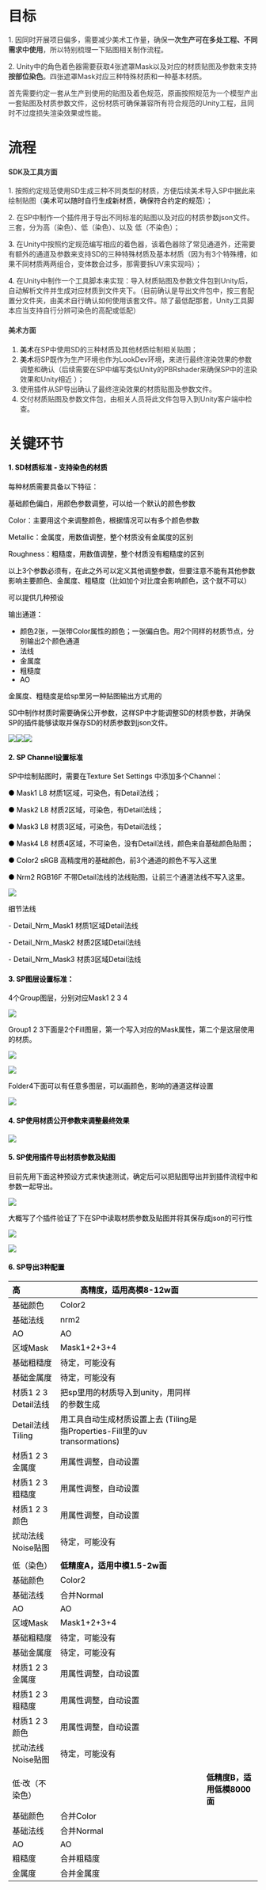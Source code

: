 # **<font style="color:#1a1a1a;">目标</font>**
<font style="color:#333333;">1.</font><font style="color:#333333;"> </font><font style="color:#333333;">因同时开展项目偏多，需要减少美术工作量，确保</font>**<font style="color:#333333;">一次生产可在多处工程、不同需求中使用</font>**<font style="color:#333333;">，所以特别梳理一下贴图相关制作流程。</font>

<font style="color:#333333;">2.</font><font style="color:#333333;"> </font><font style="color:#333333;">Unity中的角色着色器需要获取4张遮罩Mask以及对应的材质贴图及参数来支持</font>**<font style="color:#333333;">按部位染色</font>**<font style="color:#333333;">。四张遮罩Mask对应三种特殊材质和一种基本材质。</font>

<font style="color:#333333;">首先</font><font style="color:#333333;">需要</font><font style="color:#333333;">约定一套从生产到使用的</font><font style="color:#333333;">贴图及着色</font><font style="color:#333333;">规范，原画按照规范为一个模型产出一套贴图及材质参数文件，这份材质可确保兼容所有符合规范的Unity工程，且同时不过度损失渲染效果或性能。</font>

# **<font style="color:#1a1a1a;">流程</font>**
#### **<font style="color:#333333;">SDK及工具方面</font>**
<font style="color:#333333;">1.</font><font style="color:#333333;"> </font><font style="color:#333333;">按照约定规范使用SD生成三种不同类型的材质，方便后续美术导入SP中据此来绘制贴图（</font><font style="color:#000000;">美术可以随时自行生成新材质，确保符合约定的规范</font><font style="color:#333333;">）；</font>

<font style="color:#333333;">2.</font><font style="color:#333333;"> </font><font style="color:#333333;">在SP中制作一个插件用于导出不同标准的贴图以及对应的材质参数json文件。</font><font style="color:#333333;">三套，分为高</font><font style="color:#333333;">（</font><font style="color:#333333;">染色</font><font style="color:#333333;">）</font><font style="color:#333333;">、低（染色）、以及 低（不染色）</font><font style="color:#333333;">；</font>

<font style="color:#000000;">3.</font><font style="color:#000000;"> </font><font style="color:#333333;">在Unity中按照约定规范</font><font style="color:#333333;">编写</font><font style="color:#333333;">相应的着色器，该着色器除了常见通道外，还需要有额外</font><font style="color:#333333;">的</font><font style="color:#333333;">通道及参数来支持SD的</font><font style="color:#333333;">三种特殊材质及基本材质（因为有3个特殊槽，如果不同材质两两组合，变体数会过多，那需要拆UV来实现吗）</font><font style="color:#333333;">；</font>

<font style="color:#000000;">4.</font><font style="color:#000000;"> </font><font style="color:#333333;">在Unity中制作</font><font style="color:#333333;">一个工具脚本来实现：导入材质贴图及参数文件包到Unity后，自动解析文件并生成对应材质到文件夹下</font><font style="color:#333333;">。</font><font style="color:#333333;">（目前确认是导出文件包中，按三套配置分文件夹，由美术自行确认如何使用该套文件。除了最低配那套，Unity工具脚本应当支持自行分辨可染色的高配或低配）</font>

#### **<font style="color:#333333;">美术方面</font>**
1. <font style="color:#000000;">美术</font><font style="color:#333333;">在SP中使用SD的三种材质及其他材质绘制相关贴图；</font>
2. <font style="color:#000000;">美术</font><font style="color:#333333;">将SP既作为生产环境也作为LookDev环境，来进行最终渲染效果的参数调整和确认（后续需要在SP中编写类似Unity的PBRshader来确保SP中的渲染效果和Unity相近 ）；</font>
3. <font style="color:#333333;">使用插件从SP导出确认了最终渲染效果的材质贴图及参数文件。</font>
4. <font style="color:#333333;">交付材质贴图及参数文件包，由相关人员将此文件包导入到Unity客户端中检查。</font>

# **<font style="color:#1a1a1a;">关键环节</font>**
#### **<font style="color:#000000;">1. SD材质标准 - 支持染色的材质</font>**
<font style="color:#000000;">每种材质需要具备以下特征：</font>

<font style="color:#000000;">基础颜色偏白，用颜色参数调整，可以给一个默认的颜色参数</font>

<font style="color:#000000;">Color：主要用这个来调整颜色，根据情况可以有多个颜色参数</font>

<font style="color:#000000;">Metallic：金属度，用数值调整，整个材质没有金属度的区别</font>

<font style="color:#000000;">Roughness：粗糙度，用数值调整，整个材质没有粗糙度的区别</font>

<font style="color:#000000;">以上3个参数必须有，在此之外可以定义其他调整参数，但要注意不能有其他参数影响主要颜色、金属度、粗糙度（比如加个对比度会影响颜色，这个就不可以）</font>

<font style="color:#000000;">可以提供几种预设</font>

<font style="color:#000000;">输出通道：</font>

+ <font style="color:#000000;">颜色2张，一张带Color属性的颜色；一张偏白色。用2个同样的材质节点，分别输出2个颜色通道</font>
+ <font style="color:#000000;">法线</font>
+ <font style="color:#000000;">金属度</font>
+ <font style="color:#000000;">粗糙度</font>
+ <font style="color:#000000;">AO</font>

<font style="color:#000000;">金属度、粗糙度是给sp里另一种贴图输出方式用的</font>

<font style="color:#000000;">SD中制作材质时需要确保公开参数，这样SP中才能</font><font style="color:#000000;">调整SD的材质参数，并确保SP的插件能够读取并保存SD的材质参数到json文件</font><font style="color:#000000;">。</font>

<font style="color:#000000;"></font>![](https://cdn.nlark.com/yuque/0/2024/png/1660870/1721015493590-917f664b-6606-4e01-9087-20ef60223c50.png)![](https://cdn.nlark.com/yuque/0/2024/png/1660870/1721015493021-ea65a59b-d787-444b-871d-7f2b8f5b852d.png)![](https://cdn.nlark.com/yuque/0/2024/png/1660870/1721015493035-210a24f1-4f21-47a3-a827-cf4025cf35cb.png)

#### **<font style="color:#000000;">2. SP Channel设置标准</font>**
<font style="color:#000000;">SP</font><font style="color:#000000;">中绘制贴图时，需要在Texture Set Settings 中添加多个Channel：</font>

<font style="color:#000000;">●</font><font style="color:#000000;"> </font><font style="color:#000000;">Mask1	L8		材质1区域，可染色，有Detail法线；</font>

<font style="color:#000000;">●</font><font style="color:#000000;"> </font><font style="color:#000000;">Mask2	L8		材质2区域，可染色，有Detail法线；</font>

<font style="color:#000000;">●</font><font style="color:#000000;"> </font><font style="color:#000000;">Mask3	L8		材质3区域，可染色，有Detail法线；</font>

<font style="color:#000000;">●</font><font style="color:#000000;"> </font><font style="color:#000000;">Mask4	L8		材质4区域，不可染色，没有Detail法线，颜色来自基础颜色贴图；</font>

<font style="color:#000000;">● Color2	sRGB	高精度用的基础颜色，前3个通道的颜色不写入这里</font>

<font style="color:#000000;">●</font><font style="color:#000000;"> </font><font style="color:#000000;">Nrm2	RGB16F	不带Detail法线的法线贴图，让前三个通道法线不写入这里。</font>

![](https://cdn.nlark.com/yuque/0/2024/png/1660870/1721015493237-84a1e885-3b73-4cf5-bc56-a0adbfce06c2.png)

<font style="color:#000000;"></font>

<font style="color:#000000;">细节法线</font>

<font style="color:#000000;">- Detail_Nrm_Mask1 材质1区域Detail法线</font>

<font style="color:#000000;">- Detail_Nrm_Mask</font><font style="color:#000000;">2</font><font style="color:#000000;"> 材质2区域Detail法线</font>

<font style="color:#000000;">- Detail_Nrm_Mask</font><font style="color:#000000;">3</font><font style="color:#000000;"> 材质3区域Detail法线</font>

#### **<font style="color:#000000;">3. SP图层设置标准：</font>**
<font style="color:#000000;">4个Group图层，分别对应Mask1 2 3 4</font>

![](https://cdn.nlark.com/yuque/0/2024/png/1660870/1721015493294-b62054d6-58a8-41f2-b080-7b1727adf30f.png)

<font style="color:#000000;">Group1 2 3下面是2个Fill图层，第一个写入对应的Mask属性，第二个是这层使用的材质。</font>

![](https://cdn.nlark.com/yuque/0/2024/png/1660870/1721015493561-0ce86494-bf6c-4d55-8681-e92fea7a701d.png)

![](https://cdn.nlark.com/yuque/0/2024/png/1660870/1721015493521-29ac3701-0f0c-4177-a904-20d2a2f91f35.png)

<font style="color:#000000;">Folder4下面可以有任意多图层，可以画颜色，影响的通道这样设置</font>

![](https://cdn.nlark.com/yuque/0/2024/png/1660870/1721015493771-82d6e193-ee87-4337-9124-735f3a0b9042.png)

#### <font style="color:#000000;">4. </font>**<font style="color:#000000;">SP使用材质公开参数来调整最终效果</font>**
![](https://cdn.nlark.com/yuque/0/2024/png/1660870/1721015493914-fec1e467-b10f-4391-9905-db231ad94eed.png)

#### <font style="color:#000000;">5. </font>**<font style="color:#000000;">SP使用插件导出材质参数及贴图</font>**
<font style="color:#000000;">目前先用下面这种预设方式来快速测试，确定后可以把贴图导出并到插件流程中和参数一起导出。</font>

![](https://cdn.nlark.com/yuque/0/2024/png/1660870/1721015494208-149d7717-3188-4fa6-9dac-3fee15902e0e.png)

<font style="color:#000000;">大概写了个插件验证了下在SP中读取材质参数及贴图并将其保存成json的可行性</font>

![](https://cdn.nlark.com/yuque/0/2024/png/1660870/1721015494679-691b0eeb-7092-470c-9393-686aec9930c4.png)

![](https://cdn.nlark.com/yuque/0/2024/png/1660870/1721015495008-522e1511-647b-413e-a893-fda2e9cdf8f0.png)

#### **<font style="color:#000000;">6. SP导出3种配置</font>**
| <font style="color:#000000;">高</font> | **<font style="color:#000000;">高精度，适用高模8-12w面</font>** | |
| :--- | --- | --- |
| <font style="color:#000000;">基础颜色</font> | <font style="color:#000000;">Color2</font> | |
| <font style="color:#000000;">基础法线</font> | <font style="color:#000000;">nrm2</font> | |
| <font style="color:#000000;">AO</font> | <font style="color:#000000;">AO</font> | |
| <font style="color:#000000;">区域Mask</font> | <font style="color:#000000;">Mask1+2+3+4</font> | |
| <font style="color:#000000;">基础粗糙度</font> | <font style="color:#000000;">待定，可能没有</font> | |
| <font style="color:#000000;">基础金属度</font> | <font style="color:#000000;">待定，可能没有</font> | |
| <font style="color:#000000;">材质1 2 3 Detail法线</font> | <font style="color:#000000;">把sp里用的材质导入到unity，用同样的参数生成</font> | |
| <font style="color:#000000;">Detail法线Tiling</font> | <font style="color:#000000;">用工具自动生成材质设置上去</font><font style="color:#000000;"> (</font><font style="color:#000000;">Tiling是指Properties-Fill里的uv transormations</font><font style="color:#000000;">)</font> | |
| <font style="color:#000000;">材质1 2 3 金属度</font> | <font style="color:#000000;">用属性调整，自动设置</font> | |
| <font style="color:#000000;">材质1 2 3 粗糙度</font> | <font style="color:#000000;">用属性调整，自动设置</font> | |
| <font style="color:#000000;">材质1 2 3 颜色</font> | <font style="color:#000000;">用属性调整，自动设置</font> | |
| <font style="color:#000000;">扰动法线Noise贴图</font> | <font style="color:#000000;">待定，可能没有</font> | |
| | | |
| <font style="color:#000000;">低（染色）</font> | **<font style="color:#000000;">低精度A，适用中模1.5-2w面</font>** | |
| <font style="color:#000000;">基础颜色</font> | <font style="color:#000000;">Color2</font> | |
| <font style="color:#000000;">基础法线</font> | <font style="color:#000000;">合并Normal</font> | |
| <font style="color:#000000;">AO</font> | <font style="color:#000000;">AO</font> | |
| <font style="color:#000000;">区域Mask</font> | <font style="color:#000000;">Mask1+2+3+4</font> | |
| <font style="color:#000000;">基础粗糙度</font> | <font style="color:#000000;">待定，可能没有</font> | |
| <font style="color:#000000;">基础金属度</font> | <font style="color:#000000;">待定，可能没有</font> | |
| <font style="color:#000000;">材质1 2 3 金属度</font> | <font style="color:#000000;">用属性调整，自动设置</font> | |
| <font style="color:#000000;">材质1 2 3 粗糙度</font> | <font style="color:#000000;">用属性调整，自动设置</font> | |
| <font style="color:#000000;">材质1 2 3 颜色</font> | <font style="color:#000000;">用属性调整，自动设置</font> | |
| <font style="color:#000000;">扰动法线Noise贴图</font> | <font style="color:#000000;">待定，可能没有</font> | |
| | | |
| <font style="color:#000000;">低·改（不染色）</font> | | **<font style="color:#000000;">低精度B，适用低模8000面</font>** |
| <font style="color:#000000;">基础颜色</font> | <font style="color:#000000;">合并Color</font> | |
| <font style="color:#000000;">基础法线</font> | <font style="color:#000000;">合并Normal</font> | |
| <font style="color:#000000;">AO</font> | <font style="color:#000000;">AO</font> | |
| <font style="color:#000000;">粗糙度</font> | <font style="color:#000000;">合并粗糙度</font> | |
| <font style="color:#000000;">金属度</font> | <font style="color:#000000;">合并金属度</font> | |


